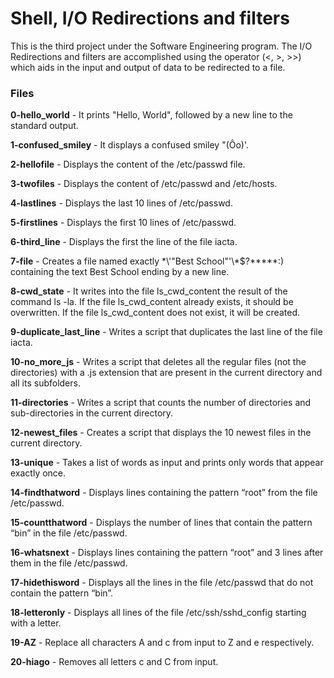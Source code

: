# Shell, I/O Redirections and filters
This is the third project under the Software Engineering program.
The I/O Redirections and filters are accomplished using the operator (<, >, >>) which aids in the input and output of data to be redirected to a file.

### Files

**0-hello_world** - It prints "Hello, World", followed by a new line to the standard output.

**1-confused_smiley** - It displays a confused smiley "(Ôo)'.

**2-hellofile** - Displays the content of the /etc/passwd file.

**3-twofiles** - Displays the content of /etc/passwd and /etc/hosts.

**4-lastlines** - Displays the last 10 lines of /etc/passwd.

**5-firstlines** - Displays the first 10 lines of /etc/passwd.

**6-third_line** - Displays the first the line of the file iacta.

**7-file** - Creates a file named exactly \*\\'"Best School"\'\\*$\?\*\*\*\*\*:) containing the text Best School ending by a new line.

**8-cwd_state** - It writes into the file ls_cwd_content the result of the command ls -la. If the file ls_cwd_content already exists, it should be overwritten. If the file ls_cwd_content does not exist, it will be created.

**9-duplicate_last_line** - Writes a script that duplicates the last line of the file iacta.

**10-no_more_js** - Writes a script that deletes all the regular files (not the directories) with a .js extension that are present in the current directory and all its subfolders.

**11-directories** - Writes a script that counts the number of directories and sub-directories in the current directory.

**12-newest_files** - Creates a script that displays the 10 newest files in the current directory.

**13-unique** - Takes a list of words as input and prints only words that appear exactly once.

**14-findthatword** - Displays lines containing the pattern “root” from the file /etc/passwd.

**15-countthatword** - Displays the number of lines that contain the pattern “bin” in the file /etc/passwd.

**16-whatsnext** - Displays lines containing the pattern “root” and 3 lines after them in the file /etc/passwd.

**17-hidethisword** - Displays all the lines in the file /etc/passwd that do not contain the pattern “bin”.

**18-letteronly** - Displays all lines of the file /etc/ssh/sshd_config starting with a letter.

**19-AZ** - Replace all characters A and c from input to Z and e respectively.

**20-hiago** - Removes all letters c and C from input.


